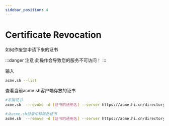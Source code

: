```yaml
---
sidebar_position: 4
---
```


# Certificate Revocation

如何作废您申请下来的证书

:::danger 注意
此操作会导致您的服务不可访问！
:::


输入

```bash title="查询当前所有证书"
acme.sh --list
```

查看当前acme.sh客户端存放的证书

```bash title="吊销证书"
#吊销证书
acme.sh  --revoke -d [证书的通用名] --server https://acme.hi.cn/directory

#从acme.sh目录中移除此证书
acme.sh  --remove -d [证书的通用名] --server https://acme.hi.cn/directory
```